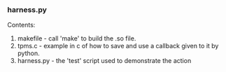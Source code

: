 ### harness.py ###

Contents:
1. makefile - call 'make' to build the .so file.
2. tpms.c - example in c of how to save and use a callback given to it by python.
3. harness.py - the 'test' script used to demonstrate the action 
